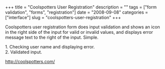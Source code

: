 +++
title = "Coolspotters User Registration"
description = ""
tags = ["form validation", "forms", "registration"]
date = "2008-09-08"
categories = ["interface"]
slug = "coolspotters-user-registration"
+++


<p>Coolspotters user registration form does input validation and shows an icon in the right side of the input for valid or invalid values, and displays error message text to the right of the input. Simple.</p>
<div id="screens-full" class="clear"><div class="caption">1. Checking user name and displaying error.</div><div class="fullimg clear"><a href="//media.konigi.com/interface/coolspotters-registration-1.png" class="group" rel="group" title="1. Checking user name and displaying error."><img src="//media.konigi.com/interface/coolspotters-registration-1.png" alt="" class="img-responsive"></a></div></div><div id="screens-full" class="clear"><div class="caption">2. Validated input.</div><div class="fullimg clear"><a href="//media.konigi.com/interface/coolspotters-registration-2.png" class="group" rel="group" title="2. Validated input."><img src="//media.konigi.com/interface/coolspotters-registration-2.png" alt="" class="img-responsive"></a></div></div>        
<p><a href="http://coolspotters.com/">http://coolspotters.com/</a></p>

